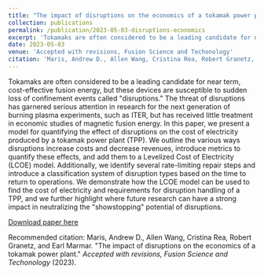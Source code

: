 ```yaml
---
title: "The impact of disruptions on the economics of a tokamak power plant"
collection: publications
permalink: /publication/2023-05-03-disruptions-economics
excerpt: 'Tokamaks are often considered to be a leading candidate for near term, cost-effective fusion energy, but these devices are susceptible to sudden loss of confinement events called "disruptions." The threat of disruptions has garnered serious attention in research for the next generation of burning plasma experiments, such as ITER, but has received little treatment in economic studies of magnetic fusion energy. In this paper, we present a model for quantifying the effect of disruptions on the cost of electricity produced by a tokamak power plant (TPP). We outline the various ways disruptions increase costs and decrease revenues, introduce metrics to quantify these effects, and add them to a Levelized Cost of Electricity (LCOE) model. Additionally, we identify several rate-limiting repair steps and introduce a classification system of disruption types based on the time to return to operations. We demonstrate how the LCOE model can be used to find the cost of electricity and requirements for disruption handling of a TPP, and we further highlight where future research can have a strong impact in neutralizing the "showstopping" potential of disruptions.'
date: 2023-05-03
venue: 'Accepted with revisions, Fusion Science and Techonology'
citation: 'Maris, Andrew D., Allen Wang, Cristina Rea, Robert Granetz, and Earl Marmar. &quot;The impact of disruptions on the economics of a tokamak power plant.&quot; <i>Accepted with revisions, Fusion Science and Techonology</i> (2023).'
---
```

Tokamaks are often considered to be a leading candidate for near term, cost-effective fusion energy, but these devices are susceptible to sudden loss of confinement events called "disruptions." The threat of disruptions has garnered serious attention in research for the next generation of burning plasma experiments, such as ITER, but has received little treatment in economic studies of magnetic fusion energy. In this paper, we present a model for quantifying the effect of disruptions on the cost of electricity produced by a tokamak power plant (TPP). We outline the various ways disruptions increase costs and decrease revenues, introduce metrics to quantify these effects, and add them to a Levelized Cost of Electricity (LCOE) model. Additionally, we identify several rate-limiting repair steps and introduce a classification system of disruption types based on the time to return to operations. We demonstrate how the LCOE model can be used to find the cost of electricity and requirements for disruption handling of a TPP, and we further highlight where future research can have a strong impact in neutralizing the "showstopping" potential of disruptions. 

[Download paper here](http://andrew-maris.github.io/files/230503-disruptions-economics.pdf)

Recommended citation: Maris, Andrew D., Allen Wang, Cristina Rea, Robert Granetz, and Earl Marmar. "The impact of disruptions on the economics of a tokamak power plant." <i>Accepted with revisions, Fusion Science and Techonology</i> (2023).
